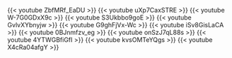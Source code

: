 ---
---

<div class="container col-lg-12 col-xl-8">

{{< youtube ZbfMRf_EaDU >}}
{{< youtube uXp7CaxSTRE >}}
{{< youtube W-7G0GDxX9c >}}
{{< youtube S3Ukbbo9goE >}}
{{< youtube GvlvXYbnyjw >}}
{{< youtube G9ghFjVx-Wc >}}
{{< youtube iSv8GisLaCA >}}
{{< youtube 0BJnmfzv_eg >}}
{{< youtube onSzJ7qL88s >}}
{{< youtube 4YTWGBfiGfI >}}
{{< youtube kvsOMTeYQgs >}}
{{< youtube X4cRa04afgY >}}


</div>

